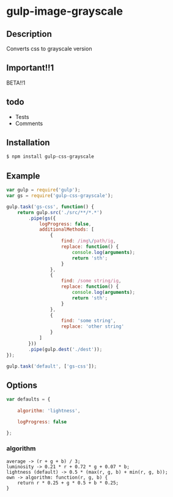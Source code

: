 gulp-image-grayscale
===========

## Description

Converts css to grayscale version

## Important!!1

BETA!!1

## todo

* Tests
* Comments

## Installation

```bash
$ npm install gulp-css-grayscale
```

## Example

```javascript
var gulp = require('gulp');
var gs = require('gulp-css-grayscale');

gulp.task('gs-css', function() {
    return gulp.src('./src/**/*.*')
        .pipe(gs({
            logProgress: false,
            additionalMethods: [
                {
                    find: /img\/path/ig,
                    replace: function() {
                        console.log(arguments);
                        return 'sth';
                    }
                },
                {
                    find: /some string/ig,
                    replace: function() {
                        console.log(arguments);
                        return 'sth';
                    }
                },
                {
                    find: 'some string',
                    replace: 'other string'
                }
            ]
        }))
        .pipe(gulp.dest('./dest'));
});

gulp.task('default', ['gs-css']);
```

## Options

```javascript
var defaults = {
    
    algorithm: 'lightness',

    logProgress: false

};
```

### algorithm

```text
average -> (r + g + b) / 3;
luminosity -> 0.21 * r + 0.72 * g + 0.07 * b;
lightness (default) -> 0.5 * (max(r, g, b) + min(r, g, b));
own -> algorithm: function(r, g, b) {
    return r * 0.25 + g * 0.5 + b * 0.25;
}
```
